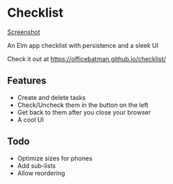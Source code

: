 # Checklist
[Screenshot](screenshot.jpg)

An Elm app checklist with persistence and a sleek UI

Check it out at https://officebatman.github.io/checklist/

## Features
- Create and delete tasks
- Check/Uncheck them in the button on the left
- Get back to them after you close your browser
- A cool UI

## Todo
- Optimize sizes for phones
- Add sub-lists
- Allow reordering
